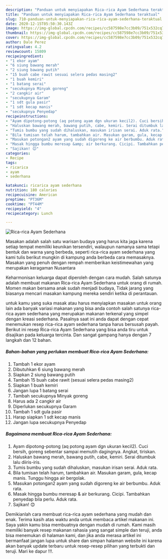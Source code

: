 ```yaml
---
description: "Panduan untuk menyiapakan Rica-rica Ayam Sederhana teraktual"
title: "Panduan untuk menyiapakan Rica-rica Ayam Sederhana teraktual"
slug: 710-panduan-untuk-menyiapakan-rica-rica-ayam-sederhana-teraktual
date: 2020-12-15T05:50:30.143Z
image: https://img-global.cpcdn.com/recipes/cc587598e7cc3b09/751x532cq70/rica-rica-ayam-sederhana-foto-resep-utama.jpg
thumbnail: https://img-global.cpcdn.com/recipes/cc587598e7cc3b09/751x532cq70/rica-rica-ayam-sederhana-foto-resep-utama.jpg
cover: https://img-global.cpcdn.com/recipes/cc587598e7cc3b09/751x532cq70/rica-rica-ayam-sederhana-foto-resep-utama.jpg
author: Dale Perez
ratingvalue: 4.2
reviewcount: 15809
recipeingredient:
- "1 ekor ayam"
- "6 siung bawang merah"
- "2 siung bawang putih"
- "15 buah cabe rawit sesuai selera pedas masing2"
- "1 buah kemiri"
- "1 batang serai"
- "secukupnya Minyak goreng"
- "2 cangkir air"
- "secukupnya Garam"
- "1 sdt gula pasir"
- "1 sdt kecap manis"
- "secukupnya Penyedap"
recipeinstructions:
- "Ayam dipotong-potong (aq potong ayam dgn ukuran kecil2). Cuci bersih, goreng sebentar sampai memutih dagingnya. Angkat, tiriskan."
- "Haluskan bawang merah, bawang putih, cabe, kemiri. Serai ditumbuk lalu diiris-iris."
- "Tumis bumbu yang sudah dihaluskan, masukan irisan serai. Aduk rata."
- "Bila tumisan telah harum, tambahkan air. Masukan garam, gula, kecap manis. Tunggu hingga air bergolak."
- "Masukan potongan2 ayam yang sudah digoreng ke air berbumbu. Aduk rata."
- "Masak hingga bumbu meresap &amp; air berkurang. Cicipi. Tambahkan penyedap bila perlu. Aduk rata."
- "Sajikan! 😊"
categories:
- Recipe
tags:
- ricarica
- ayam
- sederhana

katakunci: ricarica ayam sederhana 
nutrition: 180 calories
recipecuisine: American
preptime: "PT36M"
cooktime: "PT44M"
recipeyield: "4"
recipecategory: Lunch

---
```



![Rica-rica Ayam Sederhana](https://img-global.cpcdn.com/recipes/cc587598e7cc3b09/751x532cq70/rica-rica-ayam-sederhana-foto-resep-utama.jpg)

Masakan adalah salah satu warisan budaya yang harus kita jaga karena setiap tempat memiliki keunikan tersendiri, walaupun namanya sama tetapi bentuk dan warna yang berbeda, seperti rica-rica ayam sederhana yang kami tulis berikut mungkin di kampung anda berbeda cara memasaknya. Masakan yang penuh dengan rempah memberikan keistimewahan yang merupakan keragaman Nusantara



Keharmonisan keluarga dapat diperoleh dengan cara mudah. Salah satunya adalah membuat makanan Rica-rica Ayam Sederhana untuk orang di rumah. Momen makan bersama anak sudah menjadi budaya, Tidak jarang yang biasanya mencari masakan kampung mereka sendiri ketika di perantauan.

untuk kamu yang suka masak atau harus menyiapkan masakan untuk orang lain ada banyak variasi makanan yang bisa anda contoh salah satunya rica-rica ayam sederhana yang merupakan makanan terkenal yang simpel dengan kreasi sederhana. Pasalnya saat ini anda dapat dengan cepat menemukan resep rica-rica ayam sederhana tanpa harus bersusah payah.
Berikut ini resep Rica-rica Ayam Sederhana yang bisa anda tiru untuk disajikan pada keluarga tercinta. Dan sangat gampang hanya dengan 7 langkah dan 12 bahan.


<!--inarticleads1-->

##### Bahan-bahan yang perlukan membuat Rica-rica Ayam Sederhana:

1. Tambah 1 ekor ayam
1. Dibutuhkan 6 siung bawang merah
1. Siapkan 2 siung bawang putih
1. Tambah 15 buah cabe rawit (sesuai selera pedas masing2)
1. Siapkan 1 buah kemiri
1. Jangan lupa 1 batang serai
1. Tambah secukupnya Minyak goreng
1. Harus ada 2 cangkir air
1. Diperlukan secukupnya Garam
1. Tambah 1 sdt gula pasir
1. Harap siapkan 1 sdt kecap manis
1. Jangan lupa secukupnya Penyedap




<!--inarticleads2-->

##### Bagaimana membuat  Rica-rica Ayam Sederhana:

1. Ayam dipotong-potong (aq potong ayam dgn ukuran kecil2). Cuci bersih, goreng sebentar sampai memutih dagingnya. Angkat, tiriskan.
1. Haluskan bawang merah, bawang putih, cabe, kemiri. Serai ditumbuk lalu diiris-iris.
1. Tumis bumbu yang sudah dihaluskan, masukan irisan serai. Aduk rata.
1. Bila tumisan telah harum, tambahkan air. Masukan garam, gula, kecap manis. Tunggu hingga air bergolak.
1. Masukan potongan2 ayam yang sudah digoreng ke air berbumbu. Aduk rata.
1. Masak hingga bumbu meresap &amp; air berkurang. Cicipi. Tambahkan penyedap bila perlu. Aduk rata.
1. Sajikan! 😊




Demikianlah cara membuat rica-rica ayam sederhana yang mudah dan enak. Terima kasih atas waktu anda untuk membaca artikel makanan ini. Saya yakin kamu bisa membuatnya dengan mudah di rumah. Kami masih memiliki banyak resep makanan rahasia yang sangat simple dan teruji, anda bisa menemukan di halaman kami, dan jika anda merasa artikel ini bermanfaat jangan lupa untuk share dan simpan halaman website ini karena akan banyak update terbaru untuk resep-resep pilihan yang terbukti dan teruji. Mari ke dapur !!!. 
